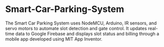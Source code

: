 # Smart-Car-Parking-System
The Smart Car Parking System uses NodeMCU, Arduino, IR sensors, and servo motors to automate slot detection and gate control. It updates real-time data to Google Firebase and displays slot status and billing through a mobile app developed using MIT App Inventor.
